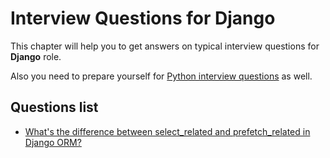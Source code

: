 Interview Questions for Django
=========


This chapter will help you to get answers on typical interview questions for **Django** role.

Also you need to prepare yourself for [Python interview questions](python.md) as well.


Questions list
---------

 * [What's the difference between select_related and prefetch_related in Django ORM?](https://stackoverflow.com/a/31237071/718722)
